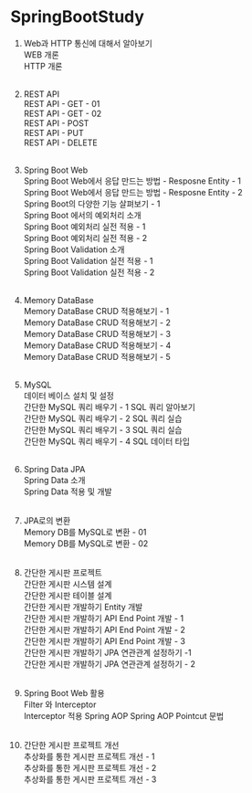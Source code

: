 # SpringBootStudy

01. Web과 HTTP 통신에 대해서 알아보기</br>
WEB 개론</br>
HTTP 개론</br></br>


02. REST API</br>
REST API - GET - 01</br>
REST API - GET - 02</br>
REST API - POST</br>
REST API - PUT</br>
REST API - DELETE</br></br>


03. Spring Boot Web</br>
Spring Boot Web에서 응답 만드는 방법 - Resposne Entity - 1</br>
Spring Boot Web에서 응답 만드는 방법 - Resposne Entity - 2</br>
Spring Boot의 다양한 기능 살펴보기 - 1</br>
Spring Boot 에서의 예외처리 소개</br>
Spring Boot 예외처리 실전 적용 - 1</br>
Spring Boot 예외처리 실전 적용 - 2</br>
Spring Boot Validation 소개</br>
Spring Boot Validation 실전 적용 - 1</br>
Spring Boot Validation 실전 적용 - 2</br></br>

04. Memory DataBase</br>
Memory DataBase CRUD 적용해보기 - 1</br>
Memory DataBase CRUD 적용해보기 - 2</br>
Memory DataBase CRUD 적용해보기 - 3</br>
Memory DataBase CRUD 적용해보기 - 4</br>
Memory DataBase CRUD 적용해보기 - 5</br></br>

05. MySQL</br>
데이터 베이스 설치 및 설정</br>
간단한 MySQL 쿼리 배우기 - 1 SQL 쿼리 알아보기</br>
간단한 MySQL 쿼리 배우기 - 2 SQL 쿼리 실습</br>
간단한 MySQL 쿼리 배우기 - 3 SQL 쿼리 실습</br>
간단한 MySQL 쿼리 배우기 - 4 SQL 데이터 타입</br></br>


7. Spring Data JPA</br>
Spring Data 소개</br>
Spring Data 적용 및 개발</br></br>


8. JPA로의 변환</br>
Memory DB를 MySQL로 변환 - 01</br>
Memory DB를 MySQL로 변환 - 02</br></br>


9. 간단한 게시판 프로젝트</br>
간단한 게시판 시스템 설계</br>
간단한 게시판 테이블 설계</br>
간단한 게시판 개발하기 Entity 개발</br>
간단한 게시판 개발하기 API End Point 개발 - 1</br>
간단한 게시판 개발하기 API End Point 개발 - 2</br>
간단한 게시판 개발하기 API End Point 개발 - 3</br>
간단한 게시판 개발하기 JPA 연관관계 설정하기 -1</br>
간단한 게시판 개발하기 JPA 연관관계 설정하기 - 2</br></br>


10. Spring Boot Web 활용</br>
Filter 와 Interceptor</br>
Interceptor 적용
Spring AOP
Spring AOP Pointcut 문법</br></br>


11. 간단한 게시판 프로젝트 개선</br>
추상화를 통한 게시판 프로젝트 개선 - 1</br>
추상화를 통한 게시판 프로젝트 개선 - 2</br>
추상화를 통한 게시판 프로젝트 개선 - 3</br>
